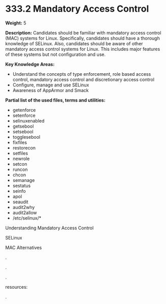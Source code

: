 # 333.2 Mandatory Access Control

**Weight:** 5

**Description:** Candidates should be familiar with mandatory access control (MAC) systems for Linux. Specifically, candidates should have a thorough knowledge of SELinux. Also, candidates should be aware of other mandatory access control systems for Linux. This includes major features of these systems but not configuration and use.



**Key Knowledge Areas:**

* Understand the concepts of type enforcement, role based access control, mandatory access control and discretionary access control
* Configure, manage and use SELinux
* Awareness of AppArmor and Smack

**Partial list of the used files, terms and utilities:**

* getenforce
* setenforce
* selinuxenabled
* getsebool
* setsebool
* togglesebool
* fixfiles
* restorecon
* setfiles
* newrole
* setcon
* runcon
* chcon
* semanage
* sestatus
* seinfo
* apol
* seaudit
* audit2why
* audit2allow
* /etc/selinux/\*

Understanding Mandatory Access Control





SELinux



MAC Alternatives



.

.

.

resources:

.
